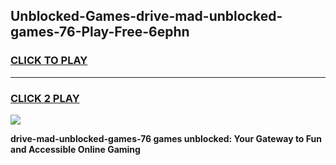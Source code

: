 
## Unblocked-Games-drive-mad-unblocked-games-76-Play-Free-6ephn
<h3>
<a href="https://premium76.site?title=drive-mad-unblocked-games-76&ref=23A">CLICK TO PLAY</a></h3>
<hr>

<h3>
<a href="https://premium76.site?title=drive-mad-unblocked-games-76&ref=23A">CLICK 2 PLAY</a>
  
</h3>

<a href="https://premium76.site?title=drive-mad-unblocked-games-76&ref=23A"><img src="https://clearcache.store/games.png"></a>


**drive-mad-unblocked-games-76 games unblocked: Your Gateway to Fun and Accessible Online Gaming**
